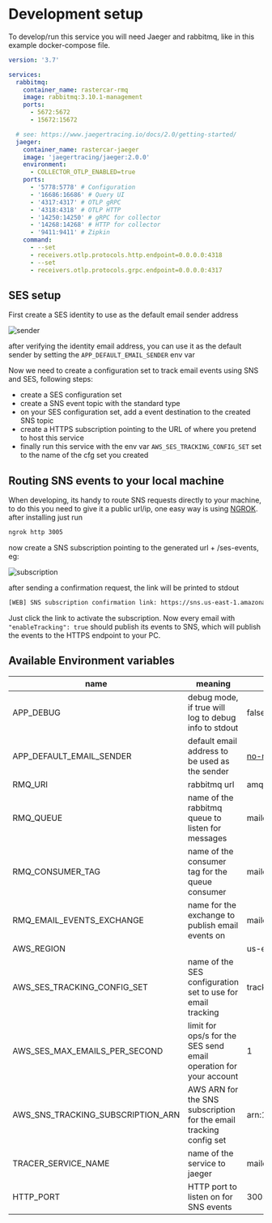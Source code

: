 # Development setup

To develop/run this service you will need Jaeger and rabbitmq, like in this example docker-compose file.

```yaml
version: '3.7'

services:
  rabbitmq:
    container_name: rastercar-rmq
    image: rabbitmq:3.10.1-management
    ports:
      - 5672:5672
      - 15672:15672

  # see: https://www.jaegertracing.io/docs/2.0/getting-started/
  jaeger:
    container_name: rastercar-jaeger
    image: 'jaegertracing/jaeger:2.0.0'
    environment:
      - COLLECTOR_OTLP_ENABLED=true
    ports:
      - '5778:5778' # Configuration
      - '16686:16686' # Query UI
      - '4317:4317' # OTLP gRPC
      - '4318:4318' # OTLP HTTP
      - '14250:14250' # gRPC for collector
      - '14268:14268' # HTTP for collector
      - '9411:9411' # Zipkin
    command:
      - --set
      - receivers.otlp.protocols.http.endpoint=0.0.0.0:4318
      - --set
      - receivers.otlp.protocols.grpc.endpoint=0.0.0.0:4317
```

## SES setup

First create a SES identity to use as the default email sender address

![sender](./imgs/create-sender.png "sender")

after verifying the identity email address, you can use it as the default sender
by setting the `APP_DEFAULT_EMAIL_SENDER` env var

Now we need to create a configuration set to track email events using SNS and SES, following steps:

- create a SES configuration set
- create a SNS event topic with the standard type
- on your SES configuration set, add a event destination to the created SNS topic
- create a HTTPS subscription pointing to the URL of where you pretend to host this service
- finally run this service with the env var `AWS_SES_TRACKING_CONFIG_SET` set to the name of the cfg set you created


## Routing SNS events to your local machine

When developing, its handy to route SNS requests directly to your machine, to do this you need to give it
a public url/ip, one easy way is using [NGROK](https://ngrok.com/). after installing just run

```sh
ngrok http 3005
```

now create a SNS subscription pointing to the generated url + /ses-events, eg:

![subscription](./imgs/create-subscription.png "subscription")

after sending a confirmation request, the link will be printed to stdout

```sh
[WEB] SNS subscription confirmation link: https://sns.us-east-1.amazonaws.com/?Action=ConfirmSubscription&TopicArn=arn:aws:sns:...&Token=...
```

Just click the link to activate the subscription. Now every email with `"enableTracking": true` should publish its events to SNS, which
will publish the events to the HTTPS endpoint to your PC.

## Available Environment variables

|           name                    |                                    meaning                         | example                           |
|-----------------------------------|--------------------------------------------------------------------|-----------------------------------|
| APP_DEBUG                         | debug mode, if true will log to debug info to stdout               | false                             |
| APP_DEFAULT_EMAIL_SENDER          | default email address to be used as the sender                     | <no-reply@your-company.com>       |
| RMQ_URI                           | rabbitmq url                                                       | amqp://guest:guest@localhost:5672 |
| RMQ_QUEUE                         | name of the rabbitmq queue to listen for messages                  | mailer_queue                      |
| RMQ_CONSUMER_TAG                  | name of the consumer tag for the queue consumer                    | mailer_queue_consumer             |
| RMQ_EMAIL_EVENTS_EXCHANGE         | name for the exchange to publish email events on                   | mailer_events                     |
| AWS_REGION                        |                                                                    | us-east-1                         |
| AWS_SES_TRACKING_CONFIG_SET       | name of the SES configuration set to use for email tracking        | track-all-events                  |
| AWS_SES_MAX_EMAILS_PER_SECOND     | limit for ops/s for the SES send email operation for your account  | 1                                 |
| AWS_SNS_TRACKING_SUBSCRIPTION_ARN | AWS ARN for the SNS subscription for the email tracking config set | arn:123...                        |
| TRACER_SERVICE_NAME               | name of the service to jaeger                                      | mailer                            |
| HTTP_PORT                         | HTTP port to listen on for SNS events                              | 3005                              |
